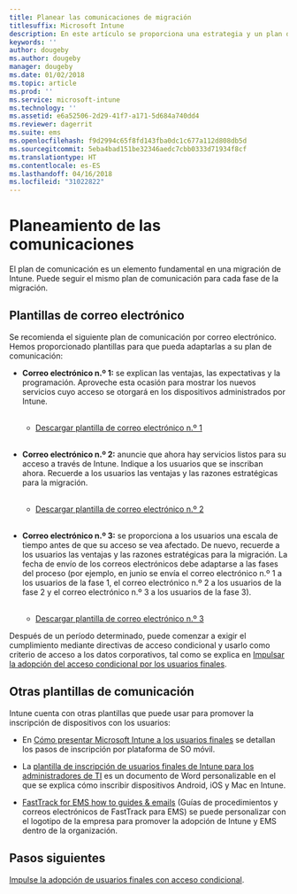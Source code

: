 ```yaml
---
title: Planear las comunicaciones de migración
titlesuffix: Microsoft Intune
description: En este artículo se proporciona una estrategia y un plan de comunicación para la migración a Microsoft Intune.
keywords: ''
author: dougeby
ms.author: dougeby
manager: dougeby
ms.date: 01/02/2018
ms.topic: article
ms.prod: ''
ms.service: microsoft-intune
ms.technology: ''
ms.assetid: e6a52506-2d29-41f7-a171-5d684a740dd4
ms.reviewer: dagerrit
ms.suite: ems
ms.openlocfilehash: f9d2994c65f8fd143fba0dc1c677a112d808db5d
ms.sourcegitcommit: 5eba4bad151be32346aedc7cbb0333d71934f8cf
ms.translationtype: HT
ms.contentlocale: es-ES
ms.lasthandoff: 04/16/2018
ms.locfileid: "31022822"
---
```

# <a name="plan-communications"></a>Planeamiento de las comunicaciones

El plan de comunicación es un elemento fundamental en una migración de Intune. Puede seguir el mismo plan de comunicación para cada fase de la migración.

## <a name="email-templates"></a>Plantillas de correo electrónico

Se recomienda el siguiente plan de comunicación por correo electrónico. Hemos proporcionado plantillas para que pueda adaptarlas a su plan de comunicación:

-   **Correo electrónico n.º 1:** se explican las ventajas, las expectativas y la programación. Aproveche esta ocasión para mostrar los nuevos servicios cuyo acceso se otorgará en los dispositivos administrados por Intune.<br/><br/>


    -   [Descargar plantilla de correo electrónico n.º 1](https://gallery.technet.microsoft.com/Intune-migration-guide-end-e3209b35)
<br></br>

-   **Correo electrónico n.º 2:** anuncie que ahora hay servicios listos para su acceso a través de Intune. Indique a los usuarios que se inscriban ahora. Recuerde a los usuarios las ventajas y las razones estratégicas para la migración.<br/><br/>


    -   [Descargar plantilla de correo electrónico n.º 2](https://gallery.technet.microsoft.com/Intune-migration-guide-end-a9d25eb5)
<br></br>

-   **Correo electrónico n.º 3:** se proporciona a los usuarios una escala de tiempo antes de que su acceso se vea afectado. De nuevo, recuerde a los usuarios las ventajas y las razones estratégicas para la migración. La fecha de envío de los correos electrónicos debe adaptarse a las fases del proceso (por ejemplo, en junio se envía el correo electrónico n.º 1 a los usuarios de la fase 1, el correo electrónico n.º 2 a los usuarios de la fase 2 y el correo electrónico n.º 3 a los usuarios de la fase 3).<br/><br/>

    -   [Descargar plantilla de correo electrónico n.º 3](https://gallery.technet.microsoft.com/Intune-migration-guide-end-831521b5)

Después de un período determinado, puede comenzar a exigir el cumplimiento mediante directivas de acceso condicional y usarlo como criterio de acceso a los datos corporativos, tal como se explica en [Impulsar la adopción del acceso condicional por los usuarios finales](migration-guide-drive-adoption.md).

## <a name="additional-communication-templates"></a>Otras plantillas de comunicación

Intune cuenta con otras plantillas que puede usar para promover la inscripción de dispositivos con los usuarios:

-   En [Cómo presentar Microsoft Intune a los usuarios finales](end-user-educate.md) se detallan los pasos de inscripción por plataforma de SO móvil.

-   La [plantilla de inscripción de usuarios finales de Intune para los administradores de TI](https://gallery.technet.microsoft.com/End-user-Intune-enrollment-55dfd64a) es un documento de Word personalizable en el que se explica cómo inscribir dispositivos Android, iOS y Mac en Intune.

-   [FastTrack for EMS how to guides & emails](https://gallery.technet.microsoft.com/FastTrack-for-EMS-How-To-f170da4c) (Guías de procedimientos y correos electrónicos de FastTrack para EMS) se puede personalizar con el logotipo de la empresa para promover la adopción de Intune y EMS dentro de la organización.

## <a name="next-steps"></a>Pasos siguientes

[Impulse la adopción de usuarios finales con acceso condicional](migration-guide-drive-adoption.md).

